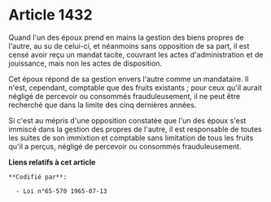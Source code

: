 # Article 1432

Quand l'un des époux prend en mains la gestion des biens propres de l'autre, au su de celui-ci, et néanmoins sans opposition
de sa part, il est censé avoir reçu un mandat tacite, couvrant les actes d'administration et de jouissance, mais non les
actes de disposition.

Cet époux répond de sa gestion envers l'autre comme un mandataire. Il n'est, cependant, comptable que des fruits existants ;
pour ceux qu'il aurait négligé de percevoir ou consommés frauduleusement, il ne peut être recherché que dans la limite des
cinq dernières années.

Si c'est au mépris d'une opposition constatée que l'un des époux s'est immiscé dans la gestion des propres de l'autre, il est
responsable de toutes les suites de son immixtion et comptable sans limitation de tous les fruits qu'il a perçus, négligé de
percevoir ou consommés frauduleusement.

**Liens relatifs à cet article**

	**Codifié par**:

	  - Loi n°65-570 1965-07-13
